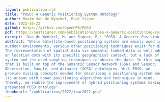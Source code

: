 ```yaml
---
layout: publication.njk
title: "POSO: A Generic Positioning System Ontology"
author: Maxim Van de Wynckel, Beat Signer
date: 2022-10-23
github: https://github.com/OpenHPS/POSO
pdf: https://beatsigner.com/publications/poso-a-generic-positioning-system-ontology.pdf
excerpt: 'Van de Wynckel, M. and Signer, B.: "POSO: A Generic Positioning System Ontology", Proceedings of ISWC 2022, 21st International Semantic Web Conference, Hangzhou, China, October 2022'
abstract: "While satellite-based positioning systems are mainly used in
outdoor environments, various other positioning techniques exist for different domains and use cases, including indoor or underground settings.
The representation of spatial data via semantic linked data is well addressed by existing spatial ontologies. However, there is a primary focus
on location data with its specific geographical context, but a lack of solutions for describing the different types of data generated by a positioning
system and the used sampling techniques to obtain the data. In this paper we introduce a new generic Positioning System Ontology (POSO)
that is built on top of the Semantic Sensor Network (SSN) and Sensor,
Observation, Sample, and Actuator (SOSA) ontologies. With POSO, we
provide missing concepts needed for describing a positioning system and
its output with known positioning algorithms and techniques in mind.
Thereby, we enable the improvement of hybrid positioning systems making use of multiple platforms and sensors that are described via the
presented POSO ontology"
thumbnail: "/publications/2022/iswc2022.png"
---
```

